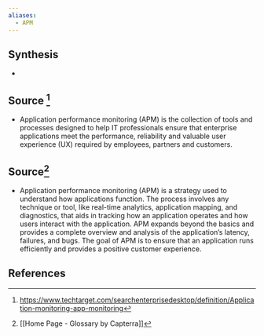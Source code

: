 ```yaml
---
aliases:
  - APM
---
```

## Synthesis
- 
## Source [^1]
- Application performance monitoring (APM) is the collection of tools and processes designed to help IT professionals ensure that enterprise applications meet the performance, reliability and valuable user experience (UX) required by employees, partners and customers.

## Source[^2]
- Application performance monitoring (APM) is a strategy used to understand how applications function. The process involves any technique or tool, like real-time analytics, application mapping, and diagnostics, that aids in tracking how an application operates and how users interact with the application. APM expands beyond the basics and provides a complete overview and analysis of the application’s latency, failures, and bugs. The goal of APM is to ensure that an application runs efficiently and provides a positive customer experience.
## References

[^1]: https://www.techtarget.com/searchenterprisedesktop/definition/Application-monitoring-app-monitoring
[^2]: [[Home Page - Glossary by Capterra]]